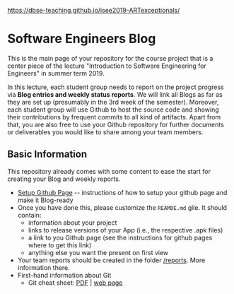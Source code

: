  https://dbse-teaching.github.io/isee2019-ARTexceptionals/
 
# Software Engineers Blog

This is the main page of your repository for the course project that is a center piece of the lecture "Introduction to Software Engineering for Engineers" in summer term 2019.

In this lecture, each student group needs to report on the project progress via **Blog entries and weekly status reports**. 
We will link all Blogs as far as they are set up (presumably in the 3rd week of the semester).
Moreover, each student group will use Github to host the source code and showing their contributions by frequent commits to all kind of artifacts.
Apart from that, you are also free to use your Github repository for further documents or deliverables you would like to share among your team members.


## Basic Information
This repository already comes with some content to ease the start for creating your Blog and weekly reports.

* [Setup Github Page](./setupPage.md) -- instructions of how to setup your github page and make it Blog-ready
* Once you have done this, please customize the `REAMDE.md` gile. It should contain:
    * information about your project
    * links to release versions of your App (i.e., the respective .apk files)
    * a link to you Github page (see the instructions for github pages where to get this link)
    * anything else you want the present on first view
* Your team reports should be created in the folder [/reports](./reports). More information there.
* First-hand information about Git
    * Git cheat sheet: [PDF](http://rogerdudler.github.io/git-guide/files/git_cheat_sheet.pdf) | [web page](http://rogerdudler.github.io/git-guide)
